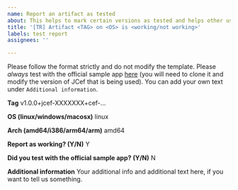 ```yaml
---
name: Report an artifact as tested
about: This helps to mark certain versions as tested and helps other users in their version decision.
title: '[TR] Artifact <TAG> on <OS> is <working/not working>'
labels: test report
assignees: ''

---
```


Please follow the format strictly and do not modify the template. Please *always* test with the official sample app [here](https://github.com/jcefmaven/jcefsampleapp) (you will need to clone it and modify the version of JCef that is being used). You can add your own text under `Additional information`.

**Tag**
v1.0.0+jcef-XXXXXXX+cef-...

**OS (linux/windows/macosx)**
linux

**Arch (amd64/i386/arm64/arm)**
amd64

**Report as working? (Y/N)**
Y

**Did you test with the official sample app? (Y/N)**
N

**Additional information**
Your additional info and additional text here, if you want to tell us something.
